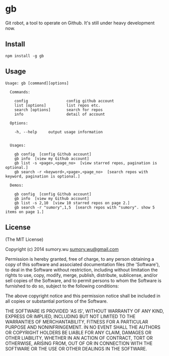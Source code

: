 # gb

Git robot, a tool to operate on Github. It's still under heavy development now.


## Install
```
npm install -g gb
```


## Usage

```
Usage: gb [command][options] 

  Commands:

    config                 config github account
    list [options]         list repos etc.
    search [options]       search for repos
    info                   detail of account

  Options:

    -h, --help     output usage information


  Usages:

    gb config  [config Github account]
    gb info  [view my Github account]
    gb list -s <page>,<page_no>  [view starred repos, pagination is optional.]
    gb search -r <keyword>,<page>,<page_no>  [search repos with keyword, pagination is optional.]

  Demos:

    gb config  [config Github account]
    gb info  [view my Github account]
    gb list -s 2,10  [view 10 starred repos on page 2.]
    gb search -r "sumory",1,5  [search repos with "sumory". show 5 items on page 1.]
```


## License 

(The MIT License)

Copyright (c) 2014 sumory.wu <sumory.wu@gmail.com>

Permission is hereby granted, free of charge, to any person obtaining
a copy of this software and associated documentation files (the
'Software'), to deal in the Software without restriction, including
without limitation the rights to use, copy, modify, merge, publish,
distribute, sublicense, and/or sell copies of the Software, and to
permit persons to whom the Software is furnished to do so, subject to
the following conditions:

The above copyright notice and this permission notice shall be
included in all copies or substantial portions of the Software.

THE SOFTWARE IS PROVIDED 'AS IS', WITHOUT WARRANTY OF ANY KIND,
EXPRESS OR IMPLIED, INCLUDING BUT NOT LIMITED TO THE WARRANTIES OF
MERCHANTABILITY, FITNESS FOR A PARTICULAR PURPOSE AND NONINFRINGEMENT.
IN NO EVENT SHALL THE AUTHORS OR COPYRIGHT HOLDERS BE LIABLE FOR ANY
CLAIM, DAMAGES OR OTHER LIABILITY, WHETHER IN AN ACTION OF CONTRACT,
TORT OR OTHERWISE, ARISING FROM, OUT OF OR IN CONNECTION WITH THE
SOFTWARE OR THE USE OR OTHER DEALINGS IN THE SOFTWARE.